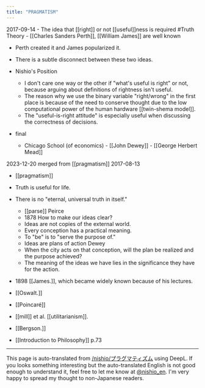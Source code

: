 ```yaml
---
title: "PRAGMATISM"
---
```


2017-09-14
    - The idea that [[right]] or not [[useful]]ness is required #Truth Theory
    - [[Charles Sanders Perth]], [[William James]] are well known
- Perth created it and James popularized it.
- There is a subtle disconnect between these two ideas.
- Nishio's Position
    - I don't care one way or the other if "what's useful is right" or not, because arguing about definitions of rightness isn't useful.
    - The reason why we use the binary variable "right/wrong" in the first place is because of the need to conserve thought due to the low computational power of the human hardware [[twin-shema model]].
    - The "useful-is-right attitude" is especially useful when discussing the correctness of decisions.

- final
    - Chicago School (of economics)
            - [[John Dewey]]
            - [[George Herbert Mead]]

2023-12-20 merged from  [[pragmatism]]
2017-08-13
- [[pragmatism]]
- Truth is useful for life.
- There is no "eternal, universal truth in itself."
    - [[parse]]  Peirce
    - 1878 How to make our ideas clear?
    - Ideas are not copies of the external world.
    - Every conception has a practical meaning.
    - To "be" is to "serve the purpose of."
    - Ideas are plans of action Dewey
    - When the city acts on that conception, will the plan be realized and the purpose achieved?
    - The meaning of the ideas we have lies in the significance they have for the action.
- 1898 [[James.]], which became widely known because of his lectures.

- [[Oswalt.]]
- [[Poincaré]]

- [[mill]] et al. [[utilitarianism]].

- [[Bergson.]]

- [[Introduction to Philosophy]]  p.73

---
This page is auto-translated from [/nishio/プラグマティズム](https://scrapbox.io/nishio/プラグマティズム) using DeepL. If you looks something interesting but the auto-translated English is not good enough to understand it, feel free to let me know at [@nishio_en](https://twitter.com/nishio_en). I'm very happy to spread my thought to non-Japanese readers.